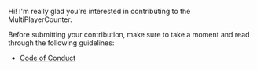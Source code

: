 Hi! I'm really glad you're interested in contributing to the MultiPlayerCounter.

Before submitting your contribution, make sure to take a moment and read through the following guidelines:

- [Code of Conduct](https://github.com/David-pm-pl/MultiPlayerCounter/blob/master/CODE_OF_CONDUCT.md)
